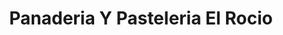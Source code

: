 ---
title: "Panaderia Y Pasteleria El Rocio"
url: /san-cristobal-sector-pueblo-nuevo/panaderia-y-pasteleria-el-rocio/
shop: Bäckerei
---